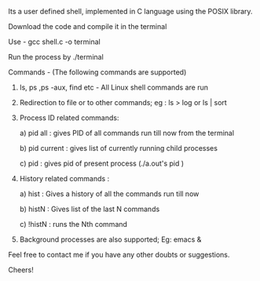 Its a user defined shell, implemented in C language using the POSIX library.

Download the code and compile it in the terminal 

Use - gcc shell.c -o terminal


Run the process by ./terminal



Commands - (The following commands are supported)
1) ls, ps ,ps -aux, find etc - All Linux shell commands are run

2) Redirection to file or to other commands; eg : ls > log or ls | sort

3) Process ID related commands:

	a) pid all : gives PID of all commands run till now from the terminal

	b) pid current : gives list of currently running child processes

	c) pid : gives pid of present process (./a.out's pid )

4) History related commands :

	a) hist : Gives a history of all the commands run till now

	b) histN : Gives list of the last N commands

	c) !histN : runs the Nth command 

5) Background processes are also supported; Eg: emacs &



Feel free to contact me if you have any other doubts or suggestions.

Cheers!
